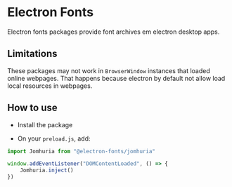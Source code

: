 # Electron Fonts

Electron fonts packages provide font archives em electron desktop apps.

## Limitations

These packages may not work in `BrowserWindow` instances that loaded online webpages. That happens because electron by default not allow load local resources in webpages.

## How to use

* Install the package

* On your `preload.js`, add:

```ts
import Jomhuria from "@electron-fonts/jomhuria"

window.addEventListener("DOMContentLoaded", () => {
    Jomhuria.inject()
})
```